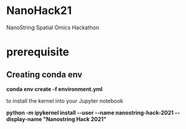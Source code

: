 # NanoHack21
NanoString Spatial Omics Hackathon

# prerequisite
## Creating conda env

**conda env create -f environment.yml**

to install the kernel into your Jupyter notebook

**python -m ipykernel install --user --name nanostring-hack-2021 --display-name "Nanostring Hack 2021"**
